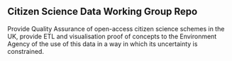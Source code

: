 ## Citizen Science Data Working Group Repo

Provide Quality Assurance of open-access citizen science schemes in the UK, provide ETL and visualisation proof of concepts to the Environment Agency of the use of this data in a way in which its uncertainty is constrained.
